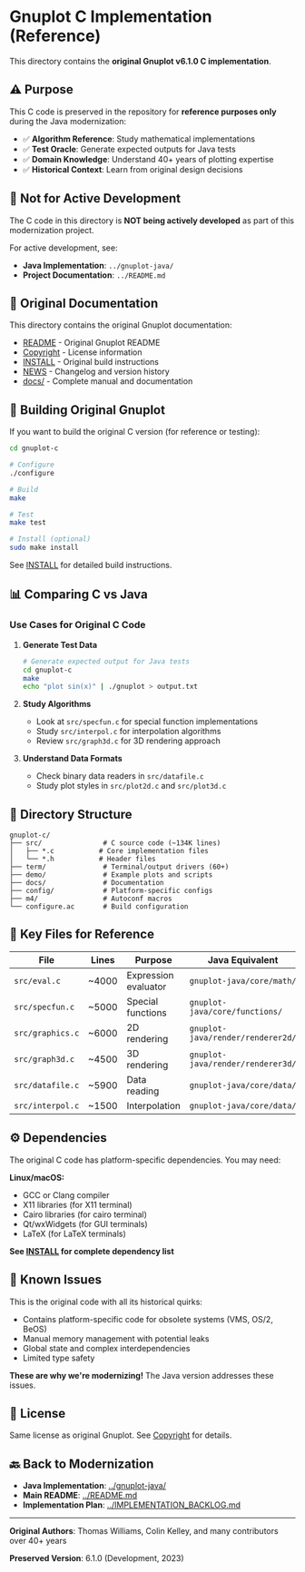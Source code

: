 # Gnuplot C Implementation (Reference)

This directory contains the **original Gnuplot v6.1.0 C implementation**.

## ⚠️ Purpose

This C code is preserved in the repository for **reference purposes only** during the Java modernization:

- ✅ **Algorithm Reference**: Study mathematical implementations
- ✅ **Test Oracle**: Generate expected outputs for Java tests
- ✅ **Domain Knowledge**: Understand 40+ years of plotting expertise
- ✅ **Historical Context**: Learn from original design decisions

## 🚫 Not for Active Development

The C code in this directory is **NOT being actively developed** as part of this modernization project.

For active development, see:
- **Java Implementation**: `../gnuplot-java/`
- **Project Documentation**: `../README.md`

## 📖 Original Documentation

This directory contains the original Gnuplot documentation:

- [README](README) - Original Gnuplot README
- [Copyright](Copyright) - License information
- [INSTALL](INSTALL) - Original build instructions
- [NEWS](NEWS) - Changelog and version history
- [docs/](docs/) - Complete manual and documentation

## 🔨 Building Original Gnuplot

If you want to build the original C version (for reference or testing):

```bash
cd gnuplot-c

# Configure
./configure

# Build
make

# Test
make test

# Install (optional)
sudo make install
```

See [INSTALL](INSTALL) for detailed build instructions.

## 📊 Comparing C vs Java

### Use Cases for Original C Code

1. **Generate Test Data**
   ```bash
   # Generate expected output for Java tests
   cd gnuplot-c
   make
   echo "plot sin(x)" | ./gnuplot > output.txt
   ```

2. **Study Algorithms**
   - Look at `src/specfun.c` for special function implementations
   - Study `src/interpol.c` for interpolation algorithms
   - Review `src/graph3d.c` for 3D rendering approach

3. **Understand Data Formats**
   - Check binary data readers in `src/datafile.c`
   - Study plot styles in `src/plot2d.c` and `src/plot3d.c`

## 📁 Directory Structure

```
gnuplot-c/
├── src/               # C source code (~134K lines)
│   ├── *.c           # Core implementation files
│   └── *.h           # Header files
├── term/              # Terminal/output drivers (60+)
├── demo/              # Example plots and scripts
├── docs/              # Documentation
├── config/            # Platform-specific configs
├── m4/                # Autoconf macros
└── configure.ac       # Build configuration
```

## 🔗 Key Files for Reference

| File | Lines | Purpose | Java Equivalent |
|------|-------|---------|----------------|
| `src/eval.c` | ~4000 | Expression evaluator | `gnuplot-java/core/math/` |
| `src/specfun.c` | ~5000 | Special functions | `gnuplot-java/core/functions/` |
| `src/graphics.c` | ~6000 | 2D rendering | `gnuplot-java/render/renderer2d/` |
| `src/graph3d.c` | ~4500 | 3D rendering | `gnuplot-java/render/renderer3d/` |
| `src/datafile.c` | ~5900 | Data reading | `gnuplot-java/core/data/` |
| `src/interpol.c` | ~1500 | Interpolation | `gnuplot-java/core/data/` |

## ⚙️ Dependencies

The original C code has platform-specific dependencies. You may need:

**Linux/macOS:**
- GCC or Clang compiler
- X11 libraries (for X11 terminal)
- Cairo libraries (for cairo terminal)
- Qt/wxWidgets (for GUI terminals)
- LaTeX (for LaTeX terminals)

**See [INSTALL](INSTALL) for complete dependency list**

## 🐛 Known Issues

This is the original code with all its historical quirks:
- Contains platform-specific code for obsolete systems (VMS, OS/2, BeOS)
- Manual memory management with potential leaks
- Global state and complex interdependencies
- Limited type safety

**These are why we're modernizing!** The Java version addresses these issues.

## 📜 License

Same license as original Gnuplot. See [Copyright](Copyright) for details.

## 🔙 Back to Modernization

- **Java Implementation**: [../gnuplot-java/](../gnuplot-java/)
- **Main README**: [../README.md](../README.md)
- **Implementation Plan**: [../IMPLEMENTATION_BACKLOG.md](../IMPLEMENTATION_BACKLOG.md)

---

**Original Authors**: Thomas Williams, Colin Kelley, and many contributors over 40+ years

**Preserved Version**: 6.1.0 (Development, 2023)